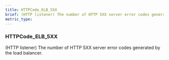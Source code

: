 ```yaml
---
title: HTTPCode_ELB_5XX
brief: (HTTP listener) The number of HTTP 5XX server error codes generated by the load balancer.
metric_type:
---
```

### HTTPCode_ELB_5XX

(HTTP listener) The number of HTTP 5XX server error codes generated by the load balancer.
